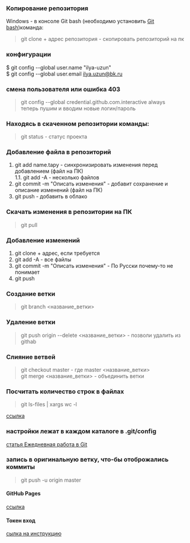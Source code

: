 ### Копирование репозитория
Windows - в консоле Git bash (необходимо установить [Git bash](https://gitforwindows.org/))команда:
> git clone + адрес репозитория - скопировать репозиторий на пк

### конфигурации 
$ git config --global user.name "ilya-uzun"    
$ git config --global user.email ilya.uzun@bk.ru   

### смена пользователя или ошибка 403
>git config --global credential.github.com.interactive always     
>теперь пушим и вводим новые логин/пароль     

### Находясь в скаченном репозитории команды:
> git status - статус проекта

### Добавление файла в репозиторий    
1. git add name.tapy - синхронизировать изменения перед добавлением (файл на ПК)    
    1.1. git add -A - несколько файлов
2. git commit -m "Описать изменения" - добавит сохранение и описание изменений (файл на ПК)
3. git push - добавить в облако

### Скачать изменения в репозитории на ПК
> git pull

### Добавление изменений
1. git clone + адрес, если требуется
2. git add -A - все файлы
3. git commit -m "Описать изменения" - По Русски почему-то не понимает
4. git push


### Создание ветки
> git branch <название_ветки>

### Удаление  ветки
> git push origin --delete <название_ветки> - позволи удалить из githab    

### Слияние ветвей
> git checkout master - где master <название_ветки>      
> git merge <название_ветки>  - объединить ветки     

### Посчитать количество строк в файлах     
> git ls-files | xargs wc -l

[ссылка](https://askdev.ru/q/kak-sohranit-imya-polzovatelya-i-parol-v-git-5753/)

### настройки лежат в каждом каталоге в .git/config

[статья Ежедневная работа в Git](https://habr.com/ru/post/174467/)

### запись в оригинальную ветку, что-бы отоброжались коммиты      
>git push -u origin master

#### GitHub Pages
[ссылка](https://ru.hexlet.io/courses/html/lessons/github/theory_unit)


#### Токен вход
[сылка на инструкцию](https://docs.github.com/en/github/authenticating-to-github/keeping-your-account-and-data-secure/creating-a-personal-access-token)    
